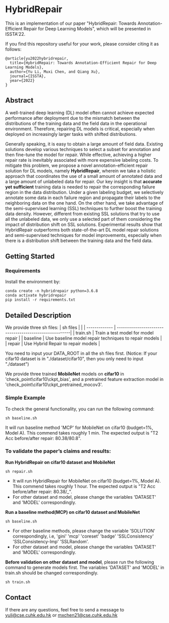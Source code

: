 # HybridRepair

This is an implementation of our paper "HybridRepair: Towards Annotation-Efficient Repair for Deep Learning Models", which will be presented in ISSTA'22.

If you find this repository useful for your work, please consider citing it as follows:
```
@article{yu2022hybridrepair,
  title={HybridRepair: Towards Annotation-Efficient Repair for Deep Learning Models},
  author={Yu Li, Muxi Chen, and Qiang Xu},
  journal={ISSTA},
  year={2022}
}
```

## Abstract

A well-trained deep learning (DL) model often cannot achieve expected performance after deployment due to the mismatch between the distributions of the training data and the field data in the operational environment. Therefore, repairing DL models is critical, especially when deployed on increasingly larger tasks with shifted distributions. 

Generally speaking, it is easy to obtain a large amount of field data. Existing solutions develop various techniques to select a subset for annotation and then fine-tune the model for repair. While effective, achieving a higher repair rate is inevitably associated with more expensive labeling costs. To mitigate this problem, we propose a novel annotation-efficient repair solution for DL models, namely **HybridRepair**, wherein we take a holistic approach that coordinates the use of a small amount of annotated data and a large amount of unlabeled data for repair. Our key insight is that **accurate yet sufficient** training data is needed to repair the corresponding failure region in the data distribution. Under a given labeling budget, we selectively annotate some data in each failure region and propagate their labels to the neighboring data on the one hand. On the other hand, we take advantage of the semi-supervised learning (SSL) techniques to further boost the training data density. However, different from existing SSL solutions that try to use all the unlabeled data, we only use a selected part of them considering the impact of distribution shift on SSL solutions. 
Experimental results show that HybridRepair outperforms both state-of-the-art DL model repair solutions and semi-supervised techniques for model improvements, especially when there is a distribution shift between the training data and the field data. 

## Getting Started
### Requirements

Install the environment by:
```
conda create -n hybridrepair python=3.6.8
conda activate hybridrepair
pip install -r requirements.txt
```

## Detailed Description
We provide three sh files:
| sh files      |                                                        |
| ------------- | -------------------------------------------------------| 
| train.sh      | Train a test model for model repair                    |
| baseline      | Use baseline model repair techniques to repair models   | 
| repair        | Use Hybrid Repair to repair models                      |
 
You need to input your DATA_ROOT in all the sh files first. (Notice: If your cifar10 dataset is in "./dataset/cifar10", then you only need to input "./dataset") 

We provide three trained **MobileNet** models on **cifar10** in 'check_point\cifar10\ckpt_bias', and a pretrained feature extraction model in 'check_point\cifar10\ckpt_pretrained_mocov3'. 

### Simple Example

To check the general functionality, you can run the following command:
```
sh baseline.sh
```
It will run baseline method 'MCP' for MobileNet on cifar10 (budget=1%, Model A). This commend takes roughly 1 min. The expected output is "T2 Acc before/after repair: 80.38/80.8".

### To validate the paper’s claims and results: 

**Run HybridRepair on cifar10 dataset and MobileNet**
```
sh repair.sh
```
- It will run HybridRepair for MobileNet on cifar10 (budget=1%, Model A). This commend takes roughly 1 hour. The expected output is "T2 Acc before/after repair: 80.38/_".
- For other dataset and model, please change the variables 'DATASET' and 'MODEL' correspondingly. 

**Run a baseline method(MCP) on cifar10 dataset and MobileNet**
```
sh baseline.sh
```
- For other baseline methods, please change the variable 'SOLUTION' correspondingly, i.e, 'gini' 'mcp' 'coreset' 'badge' 'SSLConsistency' 'SSLConsistency-Imp' 'SSLRandom'. 
- For other dataset and model, please change the variables 'DATASET' and 'MODEL' correspondingly. 

**Before validation on other dataset and model**, please run the following command to generate models first. The variables 'DATASET' and 'MODEL' in train.sh should be changed correspondingly. 
```
sh train.sh
```

## Contact
If there are any questions, feel free to send a message to yuli@cse.cuhk.edu.hk or mxchen21@cse.cuhk.edu.hk


